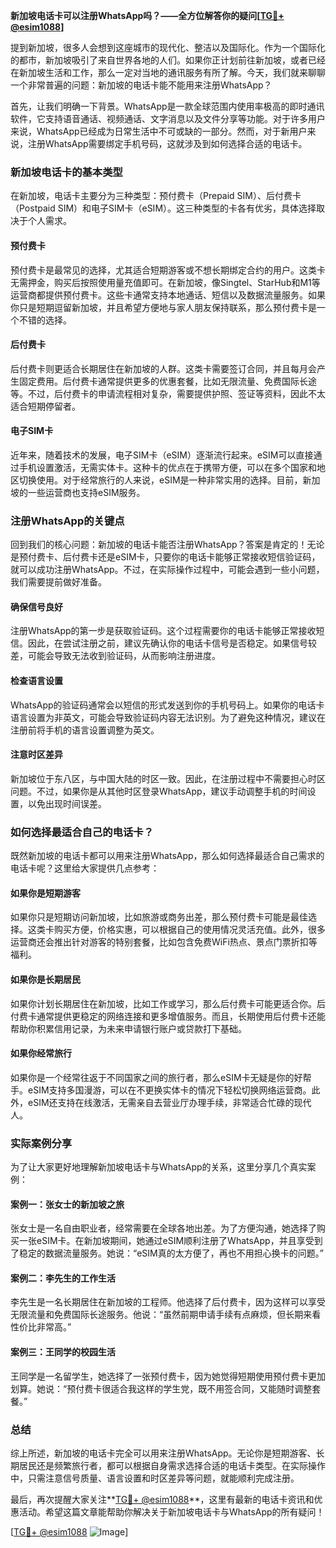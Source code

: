 **新加坡电话卡可以注册WhatsApp吗？——全方位解答你的疑问[[TG💪+ @esim1088](https://t.me/s/esim1088)]**

提到新加坡，很多人会想到这座城市的现代化、整洁以及国际化。作为一个国际化的都市，新加坡吸引了来自世界各地的人们。如果你正计划前往新加坡，或者已经在新加坡生活和工作，那么一定对当地的通讯服务有所了解。今天，我们就来聊聊一个非常普遍的问题：新加坡的电话卡能不能用来注册WhatsApp？

首先，让我们明确一下背景。WhatsApp是一款全球范围内使用率极高的即时通讯软件，它支持语音通话、视频通话、文字消息以及文件分享等功能。对于许多用户来说，WhatsApp已经成为日常生活中不可或缺的一部分。然而，对于新用户来说，注册WhatsApp需要绑定手机号码，这就涉及到如何选择合适的电话卡。

### 新加坡电话卡的基本类型

在新加坡，电话卡主要分为三种类型：预付费卡（Prepaid SIM）、后付费卡（Postpaid SIM）和电子SIM卡（eSIM）。这三种类型的卡各有优劣，具体选择取决于个人需求。

#### 预付费卡
预付费卡是最常见的选择，尤其适合短期游客或不想长期绑定合约的用户。这类卡无需押金，购买后按照使用量充值即可。在新加坡，像Singtel、StarHub和M1等运营商都提供预付费卡。这些卡通常支持本地通话、短信以及数据流量服务。如果你只是短期逗留新加坡，并且希望方便地与家人朋友保持联系，那么预付费卡是一个不错的选择。

#### 后付费卡
后付费卡则更适合长期居住在新加坡的人群。这类卡需要签订合同，并且每月会产生固定费用。后付费卡通常提供更多的优惠套餐，比如无限流量、免费国际长途等。不过，后付费卡的申请流程相对复杂，需要提供护照、签证等资料，因此不太适合短期停留者。

#### 电子SIM卡
近年来，随着技术的发展，电子SIM卡（eSIM）逐渐流行起来。eSIM可以直接通过手机设置激活，无需实体卡。这种卡的优点在于携带方便，可以在多个国家和地区切换使用。对于经常旅行的人来说，eSIM是一种非常实用的选择。目前，新加坡的一些运营商也支持eSIM服务。

### 注册WhatsApp的关键点

回到我们的核心问题：新加坡的电话卡能否注册WhatsApp？答案是肯定的！无论是预付费卡、后付费卡还是eSIM卡，只要你的电话卡能够正常接收短信验证码，就可以成功注册WhatsApp。不过，在实际操作过程中，可能会遇到一些小问题，我们需要提前做好准备。

#### 确保信号良好
注册WhatsApp的第一步是获取验证码。这个过程需要你的电话卡能够正常接收短信。因此，在尝试注册之前，建议先确认你的电话卡信号是否稳定。如果信号较差，可能会导致无法收到验证码，从而影响注册进度。

#### 检查语言设置
WhatsApp的验证码通常会以短信的形式发送到你的手机号码上。如果你的电话卡语言设置为非英文，可能会导致验证码内容无法识别。为了避免这种情况，建议在注册前将手机的语言设置调整为英文。

#### 注意时区差异
新加坡位于东八区，与中国大陆的时区一致。因此，在注册过程中不需要担心时区问题。不过，如果你是从其他时区登录WhatsApp，建议手动调整手机的时间设置，以免出现时间误差。

### 如何选择最适合自己的电话卡？

既然新加坡的电话卡都可以用来注册WhatsApp，那么如何选择最适合自己需求的电话卡呢？这里给大家提供几点参考：

#### 如果你是短期游客
如果你只是短期访问新加坡，比如旅游或商务出差，那么预付费卡可能是最佳选择。这类卡购买方便，价格实惠，可以根据自己的使用情况灵活充值。此外，很多运营商还会推出针对游客的特别套餐，比如包含免费WiFi热点、景点门票折扣等福利。

#### 如果你是长期居民
如果你计划长期居住在新加坡，比如工作或学习，那么后付费卡可能更适合你。后付费卡通常提供更稳定的网络连接和更多增值服务。而且，长期使用后付费卡还能帮助你积累信用记录，为未来申请银行账户或贷款打下基础。

#### 如果你经常旅行
如果你是一个经常往返于不同国家之间的旅行者，那么eSIM卡无疑是你的好帮手。eSIM支持多国漫游，可以在不更换实体卡的情况下轻松切换网络运营商。此外，eSIM还支持在线激活，无需亲自去营业厅办理手续，非常适合忙碌的现代人。

### 实际案例分享

为了让大家更好地理解新加坡电话卡与WhatsApp的关系，这里分享几个真实案例：

#### 案例一：张女士的新加坡之旅
张女士是一名自由职业者，经常需要在全球各地出差。为了方便沟通，她选择了购买一张eSIM卡。在新加坡期间，她通过eSIM顺利注册了WhatsApp，并且享受到了稳定的数据流量服务。她说：“eSIM真的太方便了，再也不用担心换卡的问题。”

#### 案例二：李先生的工作生活
李先生是一名长期居住在新加坡的工程师。他选择了后付费卡，因为这样可以享受无限流量和免费国际长途服务。他说：“虽然前期申请手续有点麻烦，但长期来看性价比非常高。”

#### 案例三：王同学的校园生活
王同学是一名留学生，她选择了一张预付费卡，因为她觉得短期使用预付费卡更加划算。她说：“预付费卡很适合我这样的学生党，既不用签合同，又能随时调整套餐。”

### 总结

综上所述，新加坡的电话卡完全可以用来注册WhatsApp。无论你是短期游客、长期居民还是频繁旅行者，都可以根据自身需求选择合适的电话卡类型。在实际操作中，只需注意信号质量、语言设置和时区差异等问题，就能顺利完成注册。

最后，再次提醒大家关注**[TG💪+ @esim1088](https://t.me/s/esim1088)**，这里有最新的电话卡资讯和优惠活动。希望这篇文章能帮助你解决关于新加坡电话卡与WhatsApp的所有疑问！

[[TG💪+ @esim1088](https://t.me/s/esim1088) ![Image](https://i.postimg.cc/4NQfJmqS/Snipaste-2025-05-13-00-14-12.png)]